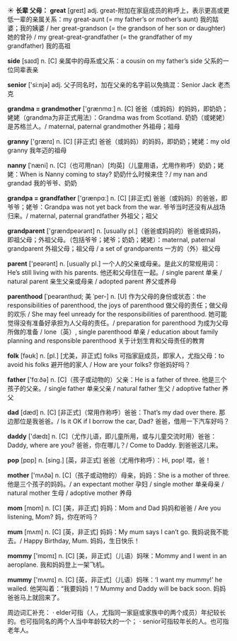 ☀ <span class="category">**长辈 父母：**</span>
<span class="vocabulary">**great**</span> [ɡreɪt] 
<span class="definition">adj. great-附加在家庭成员的称呼上，表示更高或更低一辈的亲属关系：</span>my great-aunt (= my father’s or mother’s aunt) 我的姑婆；我的姨婆 / her great-grandson (= the grandson of her son or daughter) 她的曾孙 / my great-great-grandfather (= the grandfather of my grandfather) 我的高祖

<span class="vocabulary">**side**</span> [saɪd] 
<span class="definition">n. [C] 亲属中的母系或父系：</span>a cousin on my father’s side 父系的一位同辈表亲

<span class="vocabulary">**senior**</span> ['si:njə] 
<span class="definition">adj. 父子同名时，加在父亲的名字前以免搞混：</span>Senior Jack 老杰克

<span class="vocabulary">**grandma = grandmother**</span> ['ɡrænmɑː] 
<span class="definition">n. [C] 爸爸（或妈妈）的妈妈，即奶奶；姥姥（grandma为非正式用法）：</span>Grandma was from Scotland. 奶奶（或姥姥）是苏格兰人。/ maternal, paternal grandmother 外祖母；祖母

<span class="vocabulary">**granny**</span> ['ɡrænɪ] 
<span class="definition">n. [C] [非正式] 爸爸（或妈妈）的妈妈，即奶奶；姥姥：</span>my old granny 我年迈的祖母
           
<span class="vocabulary">**nanny**</span> [ˈnæni]
<span class="definition">n. [C]（也可用nan）[均英]（儿童用语，尤用作称呼）奶奶；姥姥：</span>When is Nanny coming to stay? 奶奶什么时候来住？/ my nan and grandad 我的爷爷、奶奶
 
<span class="vocabulary">**grandpa = grandfather**</span> ['ɡrænpɑː] 
<span class="definition">n. [C] [非正式] 爸爸（或妈妈）的爸爸，即爷爷；姥爷：</span>Grandpa was not yet back from the war. 爷爷当时还没有从战场归来。/ maternal, paternal grandfather 外祖父；祖父

<span class="vocabulary">**grandparent**</span> ['ɡrændpeərənt] 
<span class="definition">n. [usually pl.]（爸爸或妈妈的）爸爸或妈妈，即祖父母；外祖父母。（包括爷爷；姥爷；奶奶；姥姥）：</span>maternal, paternal grandparent 外祖父母；祖父母 / a set of grandparents 一方的（外）祖父母

<span class="vocabulary">**parent**</span> ['peərənt] 
<span class="definition">n. [usually pl.] 一个人的父亲或母亲。是此义的常规用词：</span>He’s still living with his parents. 他还和父母住在一起。/ single parent 单亲 / natural parent 亲生父亲或母亲 / adopted parent 养父或养母
           
<span class="vocabulary">**parenthood**</span> [ˈpeərənthʊd; 美 ˈper-]
<span class="definition">n. [U] 作为父母的身份或状态：</span>the responsibilities of parenthood, the joys of parenthood 做父母的责任；做父母的欢乐 / She may feel unready for the responsibilities of parenthood. 她可能觉得没有准备好承担为人父母的责任。/ preparation for parenthood 为成为父母所做的准备 / lone（英）, single parenthood 单亲 / education about family planning and responsible parenthood 关于计划生育和父母责任的教育

<span class="vocabulary">**folk**</span> [fəʊk] 
<span class="definition">n. [pl.] [尤美，非正式] folks 可指家庭成员，即家人，尤指父母：</span>to avoid his folks 避开他的家人 / How are your folks? 你爸妈好吗？

<span class="vocabulary">**father**</span> ['fɑːðə] 
<span class="definition">n. [C]（孩子或动物的）父亲：</span>He is a father of three. 他是三个孩子的父亲。/ single father 单亲父亲 / natural father 生父 / adoptive father 养父

<span class="vocabulary">**dad**</span> [dæd] 
<span class="definition">n. [C] [非正式]（常用作称呼）爸爸：</span>That’s my dad over there. 那边那位是我爸爸。/ Is it OK if I borrow the car, Dad? 爸爸，借用一下汽车好吗？

<span class="vocabulary">**daddy**</span> ['dædɪ] 
<span class="definition">n. [C]（尤作儿语，即儿童所用，或与儿童交流时用）爸爸：</span>Daddy, where are you? 爸爸，你在哪儿？/ Come to Daddy. 到爸爸这儿来。

<span class="vocabulary">**pop**</span> [pɒp] 
<span class="definition">n. [sing.] [英，非正式] 爸爸（尤用作称呼）：</span>Hi, pop! 喂，爸！

<span class="vocabulary">**mother**</span> ['mʌðə] 
<span class="definition">n. [C]（孩子或动物的）母亲，妈妈：</span>She is a mother of three. 他是三个孩子的妈妈。/ an expectant mother 孕妇 / single mother 单亲母亲 / natural mother 生母 / adoptive mother 养母

<span class="vocabulary">**mom**</span> [mɒm] 
<span class="definition">n. [C] [美，非正式] 妈妈：</span>Mom and Dad 妈妈和爸爸 / Are you listening, Mom? 妈，你在听吗？

<span class="vocabulary">**mum**</span> [mʌm] 
<span class="definition">n. [C] [英，非正式] 妈妈：</span>My mum says I can’t go. 我妈说我不能去。/ Happy Birthday, Mum. 妈妈，生日快乐！

<span class="vocabulary">**mommy**</span> ['mɒmɪ] 
<span class="definition">n. [C] [美，非正式]（儿语）妈咪：</span>Mommy and I went in an aeroplane. 我和妈妈登上一架飞机。

<span class="vocabulary">**mummy**</span> ['mʌmɪ] 
<span class="definition">n. [C] [英，非正式]（儿语）妈咪：</span>‘I want my mummy!’ he wailed. 他哭叫着：“我要妈妈！”/ Mummy and Daddy will be back soon. 妈妈爸爸马上就回来了。

周边词汇补充：
· elder可指（人，尤指同一家庭或家族中的两个成员）年纪较长的。也可指同名的两个人当中年龄较大的一个；
· senior可指较年长的人。也可指老年人。
